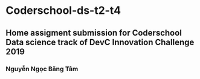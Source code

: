# Coderschool-ds-t2-t4
## Home assigment submission for Coderschool Data science track of DevC Innovation Challenge 2019
### Nguyễn Ngọc Băng Tâm 

